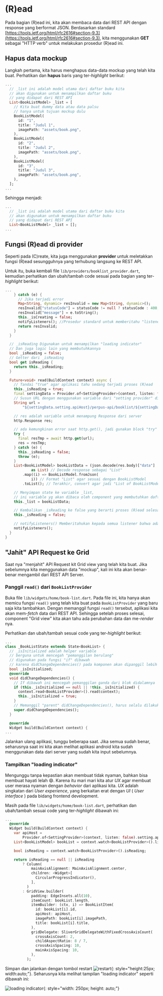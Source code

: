 # (R)ead

Pada bagian (R)ead ini, kita akan membaca data dari REST API dengan response yang berformat JSON. Berdasarkan standard [https://tools.ietf.org/html/rfc2616#section-9.3](https://tools.ietf.org/html/rfc2616#section-9.3), kita menggunakan **GET** sebagai "HTTP verb" untuk melakukan prosedur (R)ead ini.

## Hapus data mockup

Langkah pertama, kita harus menghapus data-data mockup yang telah kita buat. Perhatikan dan **hapus** baris yang ter-*highlight* berikut:

```dart linenums="62" hl_lines="6-22"
...
  // _list ini adalah model utama dari daftar buku kita
  // akan digunakan untuk menampilkan daftar buku
  // yang didapat dari REST API
  List<BookListModel> _list = [
    // Kita buat dummy data atau data palsu
    // hanya untuk tujuan mockup dulu
    BookListModel(
      id: "1",
      title: "Judul 1",
      imagePath: "assets/book.png",
    ),
    BookListModel(
      id: "2",
      title: "Judul 2",
      imagePath: "assets/book.png",
    ),
    BookListModel(
      id: "3",
      title: "Judul 3",
      imagePath: "assets/book.png",
    ),
  ];
...
```

Sehingga menjadi:

```dart linenums="62" hl_lines="5"
...
  // _list ini adalah model utama dari daftar buku kita
  // akan digunakan untuk menampilkan daftar buku
  // yang didapat dari REST API
  List<BookListModel> _list = [];
...
```

## Fungsi (R)ead di provider

Seperti pada (C)reate, kita juga menggunakan **provider** untuk meletakkan fungsi (R)ead sesungguhnya yang terhubung langsung ke REST API.

Untuk itu, buka kembali file `lib/providers/booklist_provider.dart`, kemudian perhatikan dan ubah/tambah code sesuai pada bagian yang ter-*highlight* berikut:

```dart linenums="82" hl_lines="12-55"
...
    } catch (e) {
      // Jika terjadi error
      Map<String, dynamic> resInvalid = new Map<String, dynamic>();
      resInvalid["statusCode"] = statusCode != null ? statusCode : 400;
      resInvalid["message"] = e.toString();
      this._isCreating = false;
      notifyListeners(); //Prosedur standard untuk memberitahu "listener" bahwa ada perubahan
      return resInvalid;
    }
  }

  // _isReading Digunakan untuk menampilkan "loading indicator"
  // Dan juga logic lain yang membutuhkannya
  bool _isReading = false;
  // Getter dari _isReading
  bool get isReading {
    return this._isReading;
  }

  Future<void> read(BuildContext context) async {
    // Tandai "true" agar aplikasi tahu sedang terjadi proses (R)ead
    this._isReading = true;
    final settingData = Provider.of<SettingProvider>(context, listen: false);
    // Susun URL dengan menggunakan variable dari "setting provider" ditambah pattern API kita
    String url =
        "${settingData.setting.apiHost}/perpus-api/booklist/${settingData.setting.userName}";

    // res adalah variable untuk menampung Response dari server
    http.Response res;

    // ada kemungkinan error saat http.get(), jadi gunakan block "try"
    try {
      final resTmp = await http.get(url);
      res = resTmp;
    } catch (e) {
      this._isReading = false;
      throw (e);
    }
    List<BookListModel> bookListData = (json.decode(res.body)["data"]
            as List) // Decode response sebagai "List"
        .map((i) => BookListModel.fromJson(
            i)) // Format "List" agar sesuai dengan BookListModel
        .toList(); // Terakhir, convert agar jadi "List of BookListModel" ( List<BookListModel> )

    // Menyimpan state ke variable _list,
    // ini variable yg akan dibaca oleh component yang membutuhkan daftar buku
    this._list = bookListData;

    // Kembalikan _isReading ke false yang berarti proses (R)ead selesai
    this._isReading = false;

    // notifyListeners() Memberitahukan kepada semua listener bahwa ada perubahan di provider ini
    notifyListeners();
  }
}
```

## "Jahit" API Request ke Grid

Saat nya "menjahit" API Request kit Grid view yang telah kita buat. Jika sebelumnya kita menggunakan data "mockup", kali ini kita akan benar-benar mengambil dari REST API Server.

### Panggil `read()` dari `BookListProvider`
Buka file `lib/widgets/home/book-list.dart`. Pada file ini, kita hanya akan memicu fungsi `read()` yang telah kita buat pada `BookListProvider` yang baru saja kita tambahkan. Dengan memanggil fungsi `read()` tersebut, aplikasi kita akan mem-*fetch* data dari REST API. Sehingga setelah proses selesai, component "Grid view" kita akan tahu ada perubahan data dan me-*render* nya.

Perhatikan dan ubah/tambah sesuai code yang ter-*highlight* berikut:

```dart linenums="13" hl_lines="3-17"
...
class _BookListState extends State<BookList> {
  // _isInitialized adalah helper variable
  // berguna untuk mencegah "pemanggilan berulang"
  // digunakan pada fungsi "if" dibawah
  // karena didChangeDependencies() pada komponen akan dipanggil lebih dari 1 kali
  bool _isInitialized;
  @override
  void didChangeDependencies() {
    // If dibawah ini mencegah pemanggilan ganda dari blok didalamnya
    if (this._isInitialized == null || !this._isInitialized) {
      context.read<BookListProvider>().read(context);
      this._isInitialized = true;
    }
    // Memanggil "parent" didChangeDependencies(), harus selalu dilakukan
    super.didChangeDependencies();
  }

  @override
  Widget build(BuildContext context) {
...
```

Jalankan ulang aplikasi, tunggu beberapa saat. Jika semua sudah benar, seharusnya saat ini kita akan melihat aplikasi android kita sudah menggunakan data dari server yang sudah kita input sebelumnya.

### Tampilkan "loading indicator"

Mengunggu tanpa kepastian akan membuat tidak nyaman, bahkan bisa membuat hayati lelah :smile:. Karena itu mari mari kita atur *UX* agar membuat user merasa nyaman dengan *behavior* dari aplikasi kita. *UX* adalah singkatan dari *User experience*, yang berkaitan erat dengan *UI* ( *User interface* ) pada bidang frontend development.

Masih pada file `lib/widgets/home/book-list.dart`, perhatikan dan ubah/tambah sesuai code yang ter-*highlight* dibawah ini:

```dart linenums="30" hl_lines="7-17"
...
  @override
  Widget build(BuildContext context) {
    var apiHost =
        Provider.of<SettingProvider>(context, listen: false).setting.apiHost;
    List<BookListModel> bookList = context.watch<BookListProvider>().list;

    bool isReading = context.watch<BookListProvider>().isReading;

    return isReading == null || isReading
        ? Column(
            mainAxisAlignment: MainAxisAlignment.center,
            children: <Widget>[
              CircularProgressIndicator(),
            ],
          )
        : GridView.builder(
            padding: EdgeInsets.all(10),
            itemCount: bookList.length,
            itemBuilder: (ctx, i) => BookListItem(
              id: bookList[i].id,
              apiHost: apiHost,
              imagePath: bookList[i].imagePath,
              title: bookList[i].title,
            ),
            gridDelegate: SliverGridDelegateWithFixedCrossAxisCount(
              crossAxisCount: 2,
              childAspectRatio: 8 / 7,
              crossAxisSpacing: 10,
              mainAxisSpacing: 10,
            ),
          );
```

Simpan dan jalankan dengan tombol restart ![restart](../assets/images/icons/restart.png){: style="height:25px; width:auto;"}. Seharusnya kita melihat tampilan "loading indicator" seperti dibawah ini:

![loading indicator](../assets/images/crud/crud-1.7.png){: style="width: 250px; height: auto;"}
